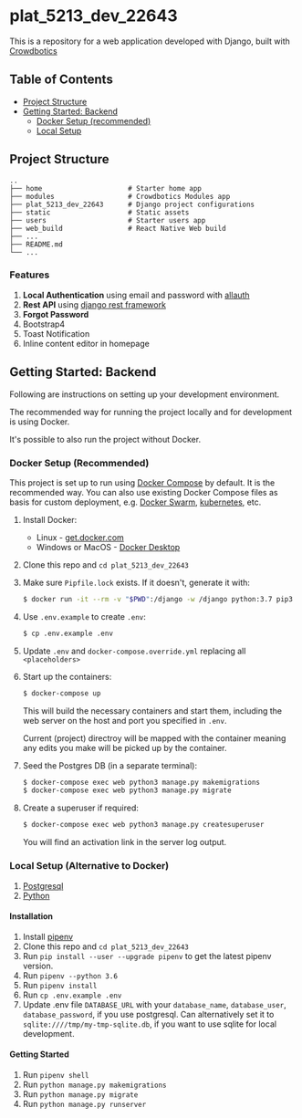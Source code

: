 # plat_5213_dev_22643

This is a repository for a web application developed with Django, built with [Crowdbotics](https://crowdbotics.com)

## Table of Contents
- [Project Structure](#project-structure)
- [Getting Started: Backend](#getting-started-backend)
  - [Docker Setup (recommended)](#docker-setup-recommended)
  - [Local Setup](#local-setup-alternative-to-docker)

## Project Structure

    ..
    ├── home                     # Starter home app
    ├── modules                  # Crowdbotics Modules app
    ├── plat_5213_dev_22643      # Django project configurations
    ├── static                   # Static assets
    ├── users                    # Starter users app
    ├── web_build                # React Native Web build
    ├── ...
    ├── README.md
    └── ...

### Features

1. **Local Authentication** using email and password with [allauth](https://pypi.org/project/django-allauth/)
2. **Rest API** using [django rest framework](http://www.django-rest-framework.org/)
3. **Forgot Password**
4. Bootstrap4
5. Toast Notification
6. Inline content editor in homepage

## Getting Started: Backend

Following are instructions on setting up your development environment.

The recommended way for running the project locally and for development is using Docker.

It's possible to also run the project without Docker.

### Docker Setup (Recommended)

This project is set up to run using [Docker Compose](https://docs.docker.com/compose/) by default. It is the recommended way. You can also use existing Docker Compose files as basis for custom deployment, e.g. [Docker Swarm](https://docs.docker.com/engine/swarm/), [kubernetes](https://kubernetes.io/), etc.

1. Install Docker:
   - Linux - [get.docker.com](https://get.docker.com/)
   - Windows or MacOS - [Docker Desktop](https://www.docker.com/products/docker-desktop)
1. Clone this repo and `cd plat_5213_dev_22643`
1. Make sure `Pipfile.lock` exists. If it doesn't, generate it with:
   ```sh
   $ docker run -it --rm -v "$PWD":/django -w /django python:3.7 pip3 install --no-cache-dir -q pipenv && pipenv lock
   ```
1. Use `.env.example` to create `.env`:
   ```sh
   $ cp .env.example .env
   ```
1. Update `.env` and `docker-compose.override.yml` replacing all `<placeholders>`
1. Start up the containers:

   ```sh
   $ docker-compose up
   ```

   This will build the necessary containers and start them, including the web server on the host and port you specified in `.env`.

   Current (project) directroy will be mapped with the container meaning any edits you make will be picked up by the container.

1. Seed the Postgres DB (in a separate terminal):
   ```sh
   $ docker-compose exec web python3 manage.py makemigrations
   $ docker-compose exec web python3 manage.py migrate
   ```
1. Create a superuser if required:
   ```sh
   $ docker-compose exec web python3 manage.py createsuperuser
   ```
   You will find an activation link in the server log output.

### Local Setup (Alternative to Docker)

1. [Postgresql](https://www.postgresql.org/download/)
2. [Python](https://www.python.org/downloads/release/python-365/)

#### Installation

1. Install [pipenv](https://pypi.org/project/pipenv/)
2. Clone this repo and `cd plat_5213_dev_22643`
3. Run `pip install --user --upgrade pipenv` to get the latest pipenv version.
4. Run `pipenv --python 3.6`
5. Run `pipenv install`
6. Run `cp .env.example .env`
7. Update .env file `DATABASE_URL` with your `database_name`, `database_user`, `database_password`, if you use postgresql.
   Can alternatively set it to `sqlite:////tmp/my-tmp-sqlite.db`, if you want to use sqlite for local development.

#### Getting Started

1. Run `pipenv shell`
2. Run `python manage.py makemigrations`
3. Run `python manage.py migrate`
4. Run `python manage.py runserver`
